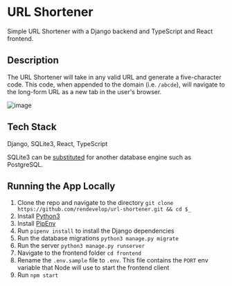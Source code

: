 # URL Shortener

Simple URL Shortener with a Django backend and TypeScript and React frontend.

## Description

The URL Shortener will take in any valid URL and generate a five-character code. 
This code, when appended to the domain (i.e. `/abcde`), will navigate to the long-form URL as a new tab in the user's browser.

![image](https://github.com/rendevelop/url-shortener/assets/45770934/511eb174-e22b-4057-a43c-c90446258f48)

## Tech Stack

Django, SQLite3, React, TypeScript

SQLite3 can be [substituted](https://docs.djangoproject.com/en/5.0/ref/databases/) for another database engine such as PostgreSQL.

## Running the App Locally

1. Clone the repo and navigate to the directory `git clone https://github.com/rendevelop/url-shortener.git && cd $_`
2. Install [Python3](https://wiki.python.org/moin/BeginnersGuide/Download)
3. Install [PipEnv](https://pipenv.pypa.io/en/latest/installation.html#installing-pipenv)
4. Run `pipenv install` to install the Django dependencies
5. Run the database migrations `python3 manage.py migrate`
6. Run the server `python3 manage.py runserver`
7. Navigate to the frontend folder `cd frontend`
8. Rename the `.env.sample` file to `.env`. This file contains the `PORT` env variable that Node will use to start the frontend client
9. Run `npm start`
